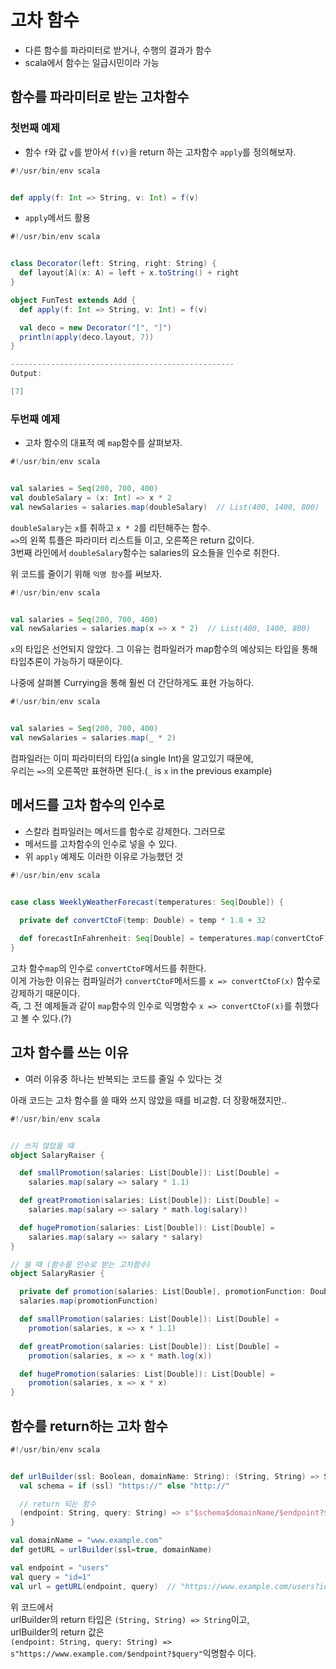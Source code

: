 # 고차 함수
- 다른 함수를 파라미터로 받거나, 수행의 결과가 함수
- scala에서 함수는 일급시민이라 가능

## 함수를 파라미터로 받는 고차함수
### 첫번째 예제
- 함수 ```f```와 값 ```v```를 받아서 ```f(v)```을 return 하는 고차함수 ```apply```를 정의해보자.
```scala
#!/usr/bin/env scala


def apply(f: Int => String, v: Int) = f(v)
```
- ```apply```메서드 활용
```scala
#!/usr/bin/env scala


class Decorator(left: String, right: String) {
  def layout[A](x: A) = left + x.toString() + right
}

object FunTest extends Add {
  def apply(f: Int => String, v: Int) = f(v)

  val deco = new Decorator("[", "]")
  println(apply(deco.layout, 7))
}

--------------------------------------------------
Output:

[7]
```

### 두번째 예제
- 고차 함수의 대표적 예 ```map```함수를 살펴보자.
```scala
#!/usr/bin/env scala


val salaries = Seq(200, 700, 400)
val doubleSalary = (x: Int) => x * 2
val newSalaries = salaries.map(doubleSalary)  // List(400, 1400, 800)
```
```doubleSalary```는 ```x```를 취하고 ```x * 2```를 리턴해주는 함수.  
```=>```의 왼쪽 튜플은 파라미터 리스트들 이고, 오른쪽은 return 값이다.  
3번째 라인에서 ```doubleSalary```함수는 salaries의 요소들을 인수로 취한다.  

위 코드를 줄이기 위해 ```익명 함수```를 써보자.
```scala
#!/usr/bin/env scala


val salaries = Seq(200, 700, 400)
val newSalaries = salaries.map(x => x * 2)  // List(400, 1400, 800)
```
```x```의 타입은 선언되지 않았다. 그 이유는 컴파일러가 map함수의 예상되는 타입을 통해 타입추론이 가능하기 때문이다.  

나중에 살펴볼 Currying을 통해 훨씬 더 간단하게도 표현 가능하다. 
```scala
#!/usr/bin/env scala


val salaries = Seq(200, 700, 400)
val newSalaries = salaries.map(_ * 2)
```
컴파일러는 이미 파라미터의 타입(a single Int)을 알고있기 때문에,  
우리는 ```=>```의 오른쪽만 표현하면 된다.(```_``` is ```x``` in the previous example)

## 메서드를 고차 함수의 인수로
- 스칼라 컴파일러는 메서드를 함수로 강제한다. 그러므로
- 메서드를 고차함수의 인수로 넣을 수 있다.
- 위 ```apply``` 예제도 이러한 이유로 가능했던 것
```scala
#!/usr/bin/env scala


case class WeeklyWeatherForecast(temperatures: Seq[Double]) {
  
  private def convertCtoF(temp: Double) = temp * 1.8 + 32

  def forecastInFahrenheit: Seq[Double] = temperatures.map(convertCtoF)
}
```
고차 함수```map```의 인수로 ```convertCtoF```메서드를 취한다.  
이게 가능한 이유는 컴파일러가 ```convertCtoF```메서드를 ```x => convertCtoF(x)``` 함수로 강제하기 때문이다.  
즉, 그 전 예제들과 같이 ```map```함수의 인수로 익명함수 ```x => convertCtoF(x)```를 취했다고 볼 수 있다.(?)

## 고차 함수를 쓰는 이유
- 여러 이유중 하나는 반복되는 코드를 줄일 수 있다는 것

아래 코드는 고차 함수를 쓸 때와 쓰지 않았을 때를 비교함. 더 장황해졌지만..
```scala
#!/usr/bin/env scala


// 쓰지 않았을 때
object SalaryRaiser {

  def smallPromotion(salaries: List[Double]): List[Double] =
    salaries.map(salary => salary * 1.1)

  def greatPromotion(salaries: List[Double]): List[Double] =
    salaries.map(salary => salary * math.log(salary))

  def hugePromotion(salaries: List[Double]): List[Double] =
    salaries.map(salary => salary * salary)
}

// 쓸 때 (함수를 인수로 받는 고차함수)
object SalaryRasier {

  private def promotion(salaries: List[Double], promotionFunction: Double => Double): List[Double] =
  salaries.map(promotionFunction)

  def smallPromotion(salaries: List[Double]): List[Double] =
    promotion(salaries, x => x * 1.1)

  def greatPromotion(salaries: List[Double]): List[Double] =
    promotion(salaries, x => x * math.log(x))

  def hugePromotion(salaries: List[Double]): List[Double] =
    promotion(salaries, x => x * x)
}
```

## 함수를 return하는 고차 함수
```scala
#!/usr/bin/env scala


def urlBuilder(ssl: Boolean, domainName: String): (String, String) => String = {
  val schema = if (ssl) "https://" else "http://"

  // return 되는 함수
  (endpoint: String, query: String) => s"$schema$domainName/$endpoint?$query"
}

val domainName = "www.example.com"
def getURL = urlBuilder(ssl=true, domainName)

val endpoint = "users"
val query = "id=1"
val url = getURL(endpoint, query)  // "https://www.example.com/users?id=1": String
```
위 코드에서  
urlBuilder의 return 타입은 ```(String, String) => String```이고,  
urlBuilder의 return 값은  
```(endpoint: String, query: String) => s"https://www.example.com/$endpoint?$query"```익명함수 이다.
